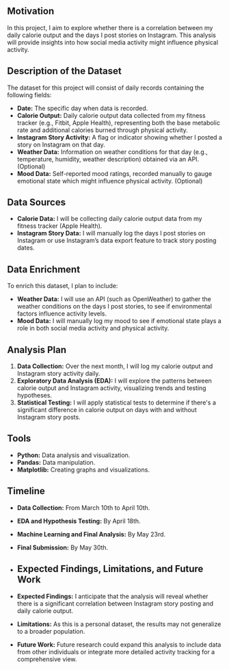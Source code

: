 ## Motivation
In this project, I aim to explore whether there is a correlation between my daily calorie output and the days I post stories on Instagram. This analysis will provide insights into how social media activity might influence physical activity.

## Description of the Dataset
The dataset for this project will consist of daily records containing the following fields:
- **Date:** The specific day when data is recorded.
- **Calorie Output:** Daily calorie output data collected from my fitness tracker (e.g., Fitbit, Apple Health), representing both the base metabolic rate and additional calories burned through physical activity.
- **Instagram Story Activity:** A flag or indicator showing whether I posted a story on Instagram on that day.
- **Weather Data:** Information on weather conditions for that day (e.g., temperature, humidity, weather description) obtained via an API. (Optional)
- **Mood Data:** Self-reported mood ratings, recorded manually to gauge emotional state which might influence physical activity. (Optional)

## Data Sources
- **Calorie Data:** I will be collecting daily calorie output data from my fitness tracker (Apple Health).
- **Instagram Story Data:** I will manually log the days I post stories on Instagram or use Instagram’s data export feature to track story posting dates.

## Data Enrichment
To enrich this dataset, I plan to include:
- **Weather Data:** I will use an API (such as OpenWeather) to gather the weather conditions on the days I post stories, to see if environmental factors influence activity levels.
- **Mood Data:** I will manually log my mood to see if emotional state plays a role in both social media activity and physical activity.

## Analysis Plan
1. **Data Collection:** Over the next month, I will log my calorie output and Instagram story activity daily.
2. **Exploratory Data Analysis (EDA):** I will explore the patterns between calorie output and Instagram activity, visualizing trends and testing hypotheses.
3. **Statistical Testing:** I will apply statistical tests to determine if there's a significant difference in calorie output on days with and without Instagram story posts.

## Tools
- **Python:** Data analysis and visualization.
- **Pandas:** Data manipulation.
- **Matplotlib:** Creating graphs and visualizations.

## Timeline
- **Data Collection:** From March 10th to April 10th.
- **EDA and Hypothesis Testing:** By April 18th.
- **Machine Learning and Final Analysis:** By May 23rd.
- **Final Submission:** By May 30th.

- ## Expected Findings, Limitations, and Future Work
- **Expected Findings:** I anticipate that the analysis will reveal whether there is a significant correlation between Instagram story posting and daily calorie output.
- **Limitations:** As this is a personal dataset, the results may not generalize to a broader population.
- **Future Work:** Future research could expand this analysis to include data from other individuals or integrate more detailed activity tracking for a comprehensive view.
